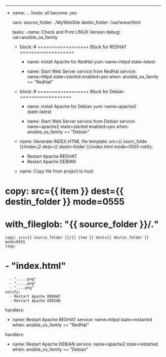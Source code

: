 ---
- name: ...
  hosts: all
  become: yes

  vars:
    source_folder: ./MyWebSite
    destin_folder: /var/www/html

  tasks:
  -name: Check and Print LINUX Version
   debug: var=ansible_os_family

  - block:          # =================+ Block for REDHAT +==================
    
      - name: install Apache for RedHat
        yum: name=httpd state=latest

      - name: Start Web Server service from RedHat
        service: name=httpd state=started enabled=yes
    when: ansible_os_family == "RedHat"

  - block:          # =================+ Block for Debian +=================

      - name: install Apache for Debian
        yum: name=apache2 state=latest

      - name: Start Web Server service from Debian
        service: name=apache2 state=started enabled=yes
    when: ansible_os_family == "Debian"


  - name: Generate INDEX.HTML file
    template: src={{ sourc_folde }}/index.j2 dest={{ destin-folder }}/index.html mode=0555
    notify:
      - Restart Apache REDHAT
      - Restart Apache DEBIAN

  - name: Copy file from project to host
#    copy: src={{ item }} dest={{ destin_folder }} mode=0555
#    with_fileglob: "{{ source_folder }}/*.*"

    copy: src={{ source_folder }}/{{ item }} dest={{ destin_folder }} mode=0555
    loop:
#      - "index.html"
      - ".....png"
      - ".....png"
      - "....png"
    notify:
      - Restart Apache REDHAT
      - Restart Apache DEBIAN



  handlers:
  - name: Restart Apache REDHAT
    service: name=httpd state=restarted
    when: ansible_os_family == "RedHat"

  handlers:
  - name: Restart Apache DEBIAN
    service: name=apache2 state=restarted
    when: ansible_os_family == "Debian"

